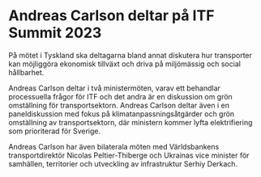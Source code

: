 # Andreas Carlson deltar på ITF Summit 2023

På mötet i Tyskland ska deltagarna bland annat diskutera hur transporter kan möjliggöra ekonomisk tillväxt och driva på miljömässig och social hållbarhet.

Andreas Carlson deltar i två ministermöten, varav ett behandlar processuella frågor för ITF och det andra är en diskussion om grön omställning för transportsektorn. Andreas Carlson deltar även i en paneldiskussion med fokus på klimatanpassningsåtgärder och grön omställning av transportsektorn, där ministern kommer lyfta elektrifiering som prioriterad för Sverige.

Andreas Carlson har även bilaterala möten med Världsbankens transportdirektör Nicolas Peltier\-Thiberge och Ukrainas vice minister för samhällen, territorier och utveckling av infrastruktur Serhiy Derkach.
